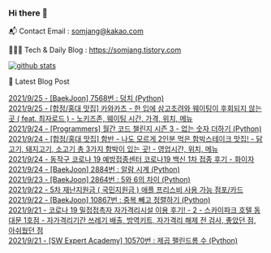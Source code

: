 ### Hi there 👋

📬  Contact Email : somjang@kakao.com

👨🏻‍💻  Tech & Daily Blog : https://somjang.tistory.com

[![github stats](https://github-readme-stats.vercel.app/api?username=SOMJANG&show_icons=true&hide_border=False)](https://somjang.tistory.com)

🤩 Latest Blog Post

[2021/9/25 - [BaekJoon] 7568번 : 덩치 (Python)](https://somjang.tistory.com/entry/BaekJoon-7568%EB%B2%88-%EB%8D%A9%EC%B9%98-Python) <br>
[2021/9/25 - [합정/홍대 맛집] 카와카츠 - 한 입에 삼고초려와 웨이팅이 후회되지 않는 곳 ( feat. 최자로드 ) - 노키즈존, 웨이팅 시간, 가격, 위치, 메뉴](https://somjang.tistory.com/entry/%ED%95%A9%EC%A0%95%ED%99%8D%EB%8C%80-%EB%A7%9B%EC%A7%91-%EC%B9%B4%EC%99%80%EC%B9%B4%EC%B8%A0-%ED%95%9C-%EC%9E%85%EC%97%90-%EC%82%BC%EA%B3%A0%EC%B4%88%EB%A0%A4%EC%99%80-%EC%9B%A8%EC%9D%B4%ED%8C%85%EC%9D%B4-%ED%9B%84%ED%9A%8C%EB%90%98%EC%A7%80-%EC%95%8A%EB%8A%94-%EA%B3%B3-feat-%EC%B5%9C%EC%9E%90%EB%A1%9C%EB%93%9C-%EB%85%B8%ED%82%A4%EC%A6%88%EC%A1%B4-%EC%9B%A8%EC%9D%B4%ED%8C%85-%EC%8B%9C%EA%B0%84-%EA%B0%80%EA%B2%A9-%EC%9C%84%EC%B9%98-%EB%A9%94%EB%89%B4) <br>
[2021/9/24 - [Programmers] 월간 코드 챌린지 시즌 3 - 없는 숫자 더하기 (Python)](https://somjang.tistory.com/entry/Programmers-%EC%9B%94%EA%B0%84-%EC%BD%94%EB%93%9C-%EC%B1%8C%EB%A6%B0%EC%A7%80-%EC%8B%9C%EC%A6%8C-3-%EC%97%86%EB%8A%94-%EC%88%AB%EC%9E%90-%EB%8D%94%ED%95%98%EA%B8%B0-Python) <br>
[2021/9/24 - [합정/홍대 맛집] 함반 - 나도 모르게 2인분 먹은 함박스테이크 맛집! - 닭고기, 돼지고기, 소고기 총 3가지 함박이 있는 곳! - 영업시간, 위치, 메뉴](https://somjang.tistory.com/entry/%ED%95%A9%EC%A0%95%ED%99%8D%EB%8C%80-%EB%A7%9B%EC%A7%91-%ED%95%A8%EB%B0%98-%EB%82%98%EB%8F%84-%EB%AA%A8%EB%A5%B4%EA%B2%8C-2%EC%9D%B8%EB%B6%84-%EB%A8%B9%EC%9D%80-%ED%95%A8%EB%B0%95%EC%8A%A4%ED%85%8C%EC%9D%B4%ED%81%AC-%EB%A7%9B%EC%A7%91-%EB%8B%AD%EA%B3%A0%EA%B8%B0-%EB%8F%BC%EC%A7%80%EA%B3%A0%EA%B8%B0-%EC%86%8C%EA%B3%A0%EA%B8%B0-%EC%B4%9D-3%EA%B0%80%EC%A7%80-%ED%95%A8%EB%B0%95%EC%9D%B4-%EC%9E%88%EB%8A%94-%EA%B3%B3-%EC%98%81%EC%97%85%EC%8B%9C%EA%B0%84-%EC%9C%84%EC%B9%98-%EB%A9%94%EB%89%B4) <br>
[2021/9/24 - 동작구 코로나 19 예방접종센터 코로나19 백신 1차 접종 후기 - 화이자](https://somjang.tistory.com/entry/%EB%8F%99%EC%9E%91%EA%B5%AC-%EC%BD%94%EB%A1%9C%EB%82%98-19-%EC%98%88%EB%B0%A9%EC%A0%91%EC%A2%85%EC%84%BC%ED%84%B0-%EC%BD%94%EB%A1%9C%EB%82%9819-%EB%B0%B1%EC%8B%A0-1%EC%B0%A8-%EC%A0%91%EC%A2%85-%ED%9B%84%EA%B8%B0-%ED%99%94%EC%9D%B4%EC%9E%90) <br>
[2021/9/24 - [BaekJoon] 2884번 : 알람 시계 (Python)](https://somjang.tistory.com/entry/BaekJoon-2884%EB%B2%88-%EC%95%8C%EB%9E%8C-%EC%8B%9C%EA%B3%84-Python) <br>
[2021/9/23 - [BaekJoon] 2864번 : 5와 6의 차이 (Python)](https://somjang.tistory.com/entry/BaekJoon-2864%EB%B2%88-5%EC%99%80-6%EC%9D%98-%EC%B0%A8%EC%9D%B4-Python) <br>
[2021/9/22 - 5차 재난지원금 ( 국민지원금 ) 애플 프리스비 사용 가능 점포/카드](https://somjang.tistory.com/entry/5%EC%B0%A8-%EC%9E%AC%EB%82%9C%EC%A7%80%EC%9B%90%EA%B8%88-%EA%B5%AD%EB%AF%BC%EC%A7%80%EC%9B%90%EA%B8%88-%EC%95%A0%ED%94%8C-%ED%94%84%EB%A6%AC%EC%8A%A4%EB%B9%84-%EC%82%AC%EC%9A%A9-%EA%B0%80%EB%8A%A5-%EC%A0%90%ED%8F%AC%EC%B9%B4%EB%93%9C) <br>
[2021/9/22 - [BaekJoon] 10867번 : 중복 빼고 정렬하기 (Python)](https://somjang.tistory.com/entry/BaekJoon-10867%EB%B2%88-%EC%A4%91%EB%B3%B5-%EB%B9%BC%EA%B3%A0-%EC%A0%95%EB%A0%AC%ED%95%98%EA%B8%B0-Python) <br>
[2021/9/21 - 코로나 19 밀접접촉자 자가격리시설 이용 후기! - 2 - 스카이파크 호텔 동대문 1호점 - 자가격리기간 쓰레기 배출, 방역키트, 자가격리 해제 전 검사, 좋았던 점, 아쉬웠던 점](https://somjang.tistory.com/entry/%EC%BD%94%EB%A1%9C%EB%82%98-19-%EB%B0%80%EC%A0%91%EC%A0%91%EC%B4%89%EC%9E%90-%EC%9E%90%EA%B0%80%EA%B2%A9%EB%A6%AC%EC%8B%9C%EC%84%A4-%EC%9D%B4%EC%9A%A9-%ED%9B%84%EA%B8%B0-2-%EC%8A%A4%EC%B9%B4%EC%9D%B4%ED%8C%8C%ED%81%AC-%ED%98%B8%ED%85%94-%EB%8F%99%EB%8C%80%EB%AC%B8-1%ED%98%B8%EC%A0%90-%EC%9E%90%EA%B0%80%EA%B2%A9%EB%A6%AC%EA%B8%B0%EA%B0%84-%EC%93%B0%EB%A0%88%EA%B8%B0-%EB%B0%B0%EC%B6%9C-%EB%B0%A9%EC%97%AD%ED%82%A4%ED%8A%B8-%EC%9E%90%EA%B0%80%EA%B2%A9%EB%A6%AC-%ED%95%B4%EC%A0%9C-%EC%A0%84-%EA%B2%80%EC%82%AC-%EC%A2%8B%EC%95%98%EB%8D%98-%EC%A0%90-%EB%B6%88%ED%8E%B8%ED%96%88%EB%8D%98-%EC%A0%90) <br>
[2021/9/21 - [SW Expert Academy] 10570번 : 제곱 팰린드롬 수 (Python)](https://somjang.tistory.com/entry/SW-Expert-Academy-10570%EB%B2%88-%EC%A0%9C%EA%B3%B1-%ED%8C%B0%EB%A6%B0%EB%93%9C%EB%A1%AC-%EC%88%98-Python) <br>
